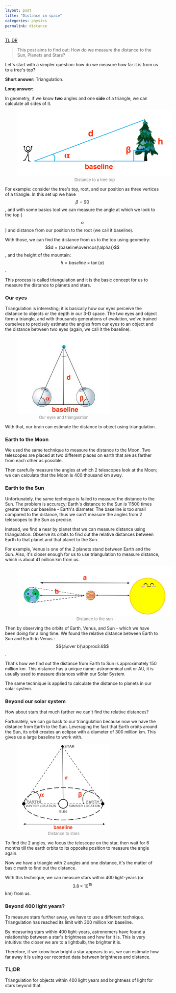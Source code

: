 ```yaml
---
layout: post
title: "Distance in space"
categories: physics
permalink: distance
---
```

[TL;DR](#tldr)

> This post aims to find out: How do we measure the distance to the Sun, Planets and Stars?

Let's start with a simpler question: how do we measure how far it is from us to a tree's top?

**Short answer:** Triangulation.

**Long answer:** 

In geometry, if we know **two** angles and one **side** of a triangle, we can calculate all sides of it.

<figure style="width:100%" class="img-center">
    <img src="/assets/img/posts/distancetotreetop.png" />
    <figcaption style='text-align:center; font-size:13px; color:gray;'>Distance to a tree top</figcaption>
</figure>


For example: consider the tree's top, root, and our position as three vertices of a triangle. 
In this set up we have $$\beta=90$$, and with some basics tool we can measure the angle at which we look to the top ($$\alpha$$) and distance from our position to the root (we call it baseline).

With those, we can find  the distance from us to the top using geometry: $$d = {baseline\over\cos(\alpha)}$$, and the height of the mountain: $$h = {baseline\times\tan(\alpha)}$$.

This process is called triangulation and it is the basic concept for us to measure the distance to planets and stars.

### Our eyes

Triangulation is interesting;  it is basically how our eyes perceive the distance to objects or the depth in our 3-D space. The two eyes and object form a triangle, and with thousands generations of evolution, we've trained ourselves to precisely estimate the angles from our eyes to an object and the distance between two eyes (again, we call it the baseline).

<figure style="width:60%" class="img-center">
    <img src="/assets/img/posts/distancetoobject.jpg" />
    <figcaption style='text-align:center; font-size:13px; color:gray;'>Our eyes and triangulation</figcaption>
</figure>

With that, our brain can estimate the distance to object using triangulation.

### Earth to the Moon

We used the same technique to measure the distance to the Moon. Two telescopes are placed at two different places on earth that are as farther from each other as possible. 

Then carefully measure the angles at which 2 telescopes look at the Moon; we can calculate that the Moon is 400 thousand km away.

### Earth to the Sun

Unfortunately, the same technique is failed to measure the distance to the Sun. The problem is accuracy; Earth's distance to the Sun is 11500 times greater than our baseline - Earth's diameter. The baseline is too small compared to the distance, thus we can't measure the angles from 2 telescopes to the Sun as precise.

Instead, we find a near by planet that we can measure distance using triangulation. Observe its orbits to find out the relative distances between Earth to that planet and that planet to the Sun.

For example, Venus is one of the 2 planets stand between Earth and the Sun. Also, it's closer enough for us to use triangulation to measure distance, which is about 41 million km from us.

<figure style="width:100%" class="img-center">
    <img src="/assets/img/posts/distancetosun.png" />
    <figcaption style='text-align:center; font-size:13px; color:gray;'>Distance to the sun</figcaption>
</figure>

Then by observing the orbits of Earth, Venus, and Sun - which we have been doing for a long time. We found the relative distance between Earth to Sun and Earth to Venus : $${a\over b}\approx3.6$$. 

That's how we find out the distance from Earth to Sun is approximately 150 million km. This distance has a unique name: astronomical unit or AU, it is usually used to measure distances within our Solar System.

The same technique is applied to calculate the distance to planets in our solar system.

### Beyond our solar system

How about stars that much farther we can't find the relative distances?

Fortunately, we can go back to our triangulation because now we have the distance from Earth to the Sun. Leveraging the fact that Earth orbits around the Sun, its orbit creates an eclipse with a diameter of 300 million km. This gives us a large baseline to work with.

<figure style="width:60%" class="img-center">
    <img src="/assets/img/posts/distancetostar.png" />
    <figcaption style='text-align:center; font-size:13px; color:gray;'>Distance to stars</figcaption>
</figure>

To find the 2 angles, we focus the telescope on the star, then wait for 6 months till the earth orbits to its  opposite position to measure the angle again. 

Now we have a triangle with 2 angles and one distance, it's the matter of basic math to find out the distance.

With this technique, we can measure stars within 400 light-years (or $$3.8\times10^{15}$$ km) from us.

### Beyond 400 light years?

To measure stars further away, we have to use a different technique. Triangulation has reached its limit with 300 million km baseline.

By measuring stars within 400 light-years, astronomers have found a relationship between a star's brightness and how far it is. This is very intuitive: the closer we are to a lightbulb, the brighter it is.

Therefore, if we know how bright a star appears to us, we can estimate how far away it is using our recorded data between brightness and distance.

### TL;DR

Triangulation for objects within 400 light years and brightness of light for stars beyond that.

